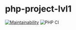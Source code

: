 # php-project-lvl1
[![Maintainability](https://api.codeclimate.com/v1/badges/a99a88d28ad37a79dbf6/maintainability)](https://codeclimate.com/github/codeclimate/codeclimate/maintainability)
![PHP CI](https://github.com/ZheGal/php-project-lvl1/workflows/PHP%20CI/badge.svg)
